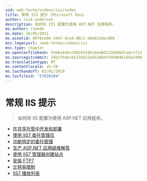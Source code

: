 ```yaml
---
uid: web-forms/videos/iis/index
title: 常规 IIS 提示 |Microsoft Docs
author: rick-anderson
description: 如何将 IIS 配置为使用 ASP.NET 应用程序。
ms.author: riande
ms.date: 10/05/2011
ms.assetid: 0078ceb6-3447-4ce4-90c2-d0e013ebc000
msc.legacyurl: /web-forms/videos/iis
msc.type: chapter
ms.openlocfilehash: febbe4e6cc00241246cb4a8d212bb86d1adccf23
ms.sourcegitcommit: 24b1f6decbb17bb22a45166e5fdb0845c65af498
ms.translationtype: MT
ms.contentlocale: zh-CN
ms.lasthandoff: 03/01/2019
ms.locfileid: "57020184"
---
```

<a name="general-iis-tips"></a>常规 IIS 提示
====================
> 如何将 IIS 配置为使用 ASP.NET 应用程序。


- [在共享托管中开发和部署](developing-and-deploying-in-a-shared-hosting.md)
- [使用 IIS7 委托管理员](working-with-iis7-deligated-admin.md)
- [功能特定的委托管理](feature-specific-delegated-management.md)
- [生产 ASP.NET 应用疑难解答](troubleshooting-production-aspnet-apps.md)
- [使用 IIS7 管理器创建站点](creating-a-site-with-iis7-manager.md)
- [安装 FTP7](installing-ftp7.md)
- [比特率限制](bit-rate-throttling.md)
- [IIS7 播放列表](iis7-playlists.md)
